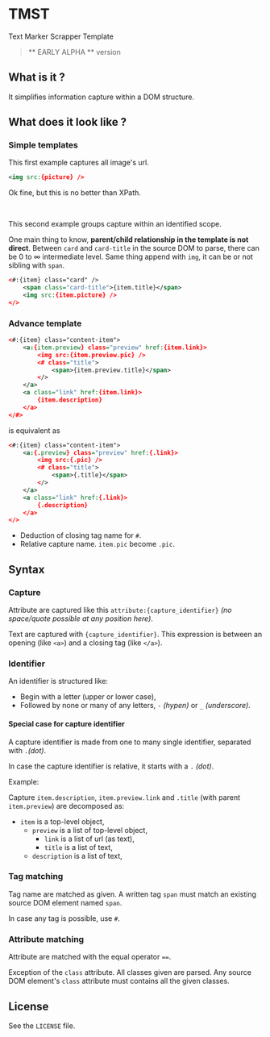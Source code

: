 # TMST
Text Marker Scrapper Template

> ** EARLY ALPHA ** version

## What is it ?

It simplifies information capture within a DOM structure.

## What does it look like ?

### Simple templates

This first example captures all image's url.

```xml
<img src:{picture} />
```

Ok fine, but this is no better than XPath.

<br/>

This second example groups capture within an identified scope.

One main thing to know, __parent/child relationship in the template is not direct__.
Between `card` and `card-title` in the source DOM to parse, there can be 0 to &infin; intermediate level.
Same thing append with `img`, it can be or not sibling with `span`.

```xml
<#:{item} class="card" />
    <span class="card-title">{item.title}</span>
    <img src:{item.picture} />
</>
```

### Advance template

```xml
<#:{item} class="content-item">
    <a:{item.preview} class="preview" href:{item.link}>
        <img src:{item.preview.pic} />
        <# class="title">
            <span>{item.preview.title}</span>
        </>
    </a>
    <a class="link" href:{item.link}>
        {item.description}
    </a>
</#>
```

is equivalent as

```xml
<#:{item} class="content-item">
    <a:{.preview} class="preview" href:{.link}>
        <img src:{.pic} />
        <# class="title">
            <span>{.title}</span>
        </>
    </a>
    <a class="link" href:{.link}>
        {.description}
    </a>
</>
```

* Deduction of closing tag name for `#`.
* Relative capture name. `item.pic` become `.pic`.

## Syntax

### Capture

Attribute are captured like this `attribute:{capture_identifier}` _(no space/quote possible at any position here)_.

Text are captured with `{capture_identifier}`. This expression is between an opening (like `<a>`) and a closing tag (like `</a>`).


### Identifier

An identifier is structured like:

* Begin with a letter (upper or lower case),
* Followed by none or many of any letters, `-` _(hypen)_ or `_` _(underscore)_.

#### Special case for capture identifier

A capture identifier is made from one to many single identifier, separated with `.`_(dot)_.

In case the capture identifier is relative, it starts with a `.` _(dot)_.

Example:

Capture  `item.description`, `item.preview.link` and `.title` (with parent `item.preview`) are decomposed as:

+ `item` is a top-level object,
    + `preview` is a list of top-level object,
        + `link` is a list of url (as text),
        + `title` is a list of text,
    + `description` is a list of text,


### Tag matching

Tag name are matched as given. A written tag `span` must match an existing source DOM element named `span`.

In case any tag is possible, use `#`.

### Attribute matching

Attribute are matched with the equal operator `==`.

Exception of the `class` attribute. All classes given are parsed. Any source DOM element's `class` attribute must contains all the given classes.

## License

See the `LICENSE` file.
